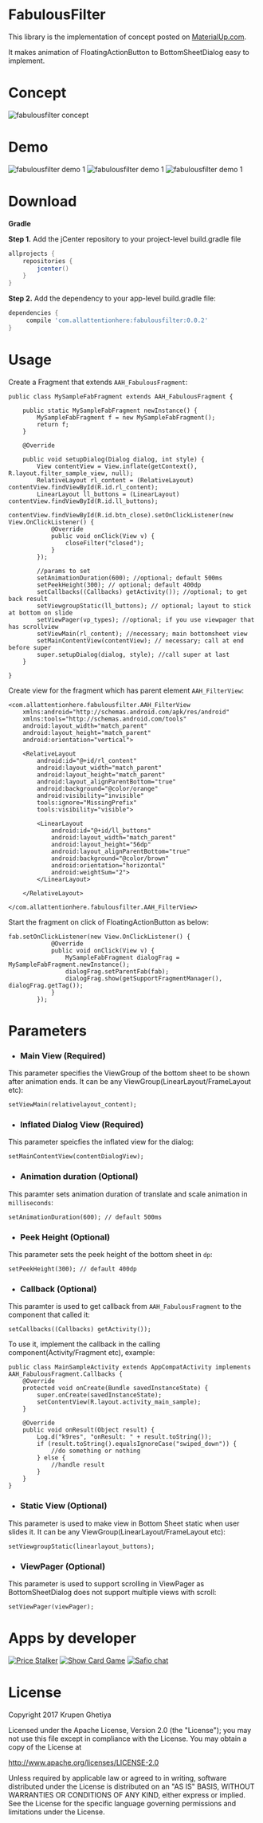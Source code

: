 # FabulousFilter

This library is the implementation of concept posted on <a href="https://material.uplabs.com/posts/filters-interface-resources" target="_blank">MaterialUp.com</a>.

It makes animation of FloatingActionButton to BottomSheetDialog easy to implement.

# Concept
![fabulousfilter concept](https://raw.githubusercontent.com/Krupen/FabulousFilter/master/concept.gif)

# Demo
![fabulousfilter demo 1](https://raw.githubusercontent.com/Krupen/FabulousFilter/master/demo1.gif)  ![fabulousfilter demo 1](https://raw.githubusercontent.com/Krupen/FabulousFilter/master/demo2.gif)  ![fabulousfilter demo 1](https://raw.githubusercontent.com/Krupen/FabulousFilter/master/demo3.gif)

# Download
**Gradle**

**Step 1.** Add the jCenter repository to your project-level build.gradle file

``` groovy
allprojects {
	repositories {
		jcenter()
	}
}
```

**Step 2.** Add the dependency to your app-level build.gradle file:

``` groovy
dependencies {
	 compile 'com.allattentionhere:fabulousfilter:0.0.2'
}
```

# Usage

Create a Fragment that extends `AAH_FabulousFragment`:
```
public class MySampleFabFragment extends AAH_FabulousFragment {

    public static MySampleFabFragment newInstance() {
        MySampleFabFragment f = new MySampleFabFragment();
        return f;
    }

    @Override

    public void setupDialog(Dialog dialog, int style) {
        View contentView = View.inflate(getContext(), R.layout.filter_sample_view, null);
        RelativeLayout rl_content = (RelativeLayout) contentView.findViewById(R.id.rl_content);
        LinearLayout ll_buttons = (LinearLayout) contentView.findViewById(R.id.ll_buttons);
        contentView.findViewById(R.id.btn_close).setOnClickListener(new View.OnClickListener() {
            @Override
            public void onClick(View v) {
                closeFilter("closed");
            }
        });

        //params to set
        setAnimationDuration(600); //optional; default 500ms
        setPeekHeight(300); // optional; default 400dp
        setCallbacks((Callbacks) getActivity()); //optional; to get back result
        setViewgroupStatic(ll_buttons); // optional; layout to stick at bottom on slide
        setViewPager(vp_types); //optional; if you use viewpager that has scrollview
        setViewMain(rl_content); //necessary; main bottomsheet view
        setMainContentView(contentView); // necessary; call at end before super
        super.setupDialog(dialog, style); //call super at last
    }

}
```
Create view for the fragment which has parent element `AAH_FilterView`:
```
<com.allattentionhere.fabulousfilter.AAH_FilterView 
    xmlns:android="http://schemas.android.com/apk/res/android"
    xmlns:tools="http://schemas.android.com/tools"
    android:layout_width="match_parent"
    android:layout_height="match_parent"
    android:orientation="vertical">

    <RelativeLayout
        android:id="@+id/rl_content"
        android:layout_width="match_parent"
        android:layout_height="match_parent"
        android:layout_alignParentBottom="true"
        android:background="@color/orange"
        android:visibility="invisible"
        tools:ignore="MissingPrefix"
        tools:visibility="visible">

        <LinearLayout
            android:id="@+id/ll_buttons"
            android:layout_width="match_parent"
            android:layout_height="56dp"
            android:layout_alignParentBottom="true"
            android:background="@color/brown"
            android:orientation="horizontal"
            android:weightSum="2">
        </LinearLayout>

    </RelativeLayout>

</com.allattentionhere.fabulousfilter.AAH_FilterView>
```

Start the fragment on click of FloatingActionButton as below:
```
fab.setOnClickListener(new View.OnClickListener() {
            @Override
            public void onClick(View v) {
                MySampleFabFragment dialogFrag = MySampleFabFragment.newInstance();
                dialogFrag.setParentFab(fab);
                dialogFrag.show(getSupportFragmentManager(), dialogFrag.getTag());
            }
        });
```

# Parameters

* ### Main View (Required)
This parameter specifies the ViewGroup of the bottom sheet to be shown after animation ends. It can be any ViewGroup(LinearLayout/FrameLayout etc):
```
setViewMain(relativelayout_content);
```

* ### Inflated Dialog View (Required)
This parameter speicfies the inflated view for the dialog:
```
setMainContentView(contentDialogView);
```

* ### Animation duration (Optional)
This paramter sets animation duration of translate and scale animation in `milliseconds`:
```
setAnimationDuration(600); // default 500ms
```

* ### Peek Height (Optional)
This parameter sets the peek height of the bottom sheet in `dp`:
```
setPeekHeight(300); // default 400dp
```

* ### Callback (Optional)
This paramter is used to get callback from `AAH_FabulousFragment` to the component that called it:
```
setCallbacks((Callbacks) getActivity());
```
To use it, implement the callback in the calling component(Activity/Fragment etc), example:
```
public class MainSampleActivity extends AppCompatActivity implements AAH_FabulousFragment.Callbacks {
    @Override
    protected void onCreate(Bundle savedInstanceState) {
        super.onCreate(savedInstanceState);
        setContentView(R.layout.activity_main_sample);
    }

    @Override
    public void onResult(Object result) {
        Log.d("k9res", "onResult: " + result.toString());
        if (result.toString().equalsIgnoreCase("swiped_down")) {
            //do something or nothing
        } else {
            //handle result
        }
    }
}

```

* ### Static View (Optional)
This parameter is used to make view in Bottom Sheet static when user slides it. It can be any ViewGroup(LinearLayout/FrameLayout etc):
```
setViewgroupStatic(linearlayout_buttons);
```

* ### ViewPager (Optional)
This parameter is used to support scrolling in ViewPager as BottomSheetDialog does not support multiple views with scroll:
```
setViewPager(viewPager);
```

# Apps by developer
[![Price Stalker](https://github.com/Krupen/AutoplayVideos/blob/master/pricestalker.png?raw=true)](https://play.google.com/store/apps/details?id=com.allattentionhere.pricestalker)  [![Show Card Game](https://github.com/Krupen/AutoplayVideos/blob/master/show.png?raw=true)](https://play.google.com/store/apps/details?id=com.allattentionhere.show)  [![Safio chat](https://github.com/Krupen/AutoplayVideos/blob/master/safiochat.png?raw=true)](https://play.google.com/store/apps/details?id=com.allattentionhere.safio)

# License
Copyright 2017 Krupen Ghetiya

Licensed under the Apache License, Version 2.0 (the "License");
you may not use this file except in compliance with the License.
You may obtain a copy of the License at

   http://www.apache.org/licenses/LICENSE-2.0

Unless required by applicable law or agreed to in writing, software
distributed under the License is distributed on an "AS IS" BASIS,
WITHOUT WARRANTIES OR CONDITIONS OF ANY KIND, either express or implied.
See the License for the specific language governing permissions and
limitations under the License.
